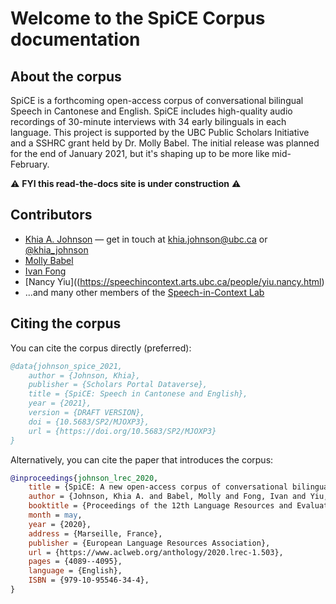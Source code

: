 # Welcome to the SpiCE Corpus documentation

## About the corpus

SpiCE is a forthcoming open-access corpus of conversational bilingual Speech in Cantonese and English. SpiCE includes high-quality audio recordings of 30-minute interviews with 34 early bilinguals in each language. This project is supported by the UBC Public Scholars Initiative and a SSHRC grant held by Dr. Molly Babel. The initial release was planned for the end of January 2021, but it's shaping up to be more like mid-February. 

⚠️ **FYI this read-the-docs site is under construction** ⚠️

## Contributors

- [Khia A. Johnson](https://www.khiajohnson.com) &mdash; get in touch at [khia.johnson@ubc.ca](mailto:khia.johnson@ubc.ca) or [@khia_johnson](https://twitter.com/khia_johnson) 
- [Molly Babel](https://speechincontext.arts.ubc.ca/people/babel.molly.html)
- [Ivan Fong](https://speechincontext.arts.ubc.ca/people/fong.ivan.html)
- [Nancy Yiu]((https://speechincontext.arts.ubc.ca/people/yiu.nancy.html)
- ...and many other members of the [Speech-in-Context Lab](https://speechincontext.arts.ubc.ca/)

## Citing the corpus

You can cite the corpus directly (preferred):

```bib
@data{johnson_spice_2021,
	author = {Johnson, Khia},
	publisher = {Scholars Portal Dataverse},
	title = {SpiCE: Speech in Cantonese and English},
	year = {2021},
	version = {DRAFT VERSION},
	doi = {10.5683/SP2/MJOXP3},
	url = {https://doi.org/10.5683/SP2/MJOXP3}
}
```

Alternatively, you can cite the paper that introduces the corpus:

```bib
@inproceedings{johnson_lrec_2020,
    title = {SpiCE: A new open-access corpus of conversational bilingual speech in Cantonese and English},
    author = {Johnson, Khia A. and Babel, Molly and Fong, Ivan and Yiu, Nancy},
    booktitle = {Proceedings of the 12th Language Resources and Evaluation Conference},
    month = may,
    year = {2020},
    address = {Marseille, France},
    publisher = {European Language Resources Association},
    url = {https://www.aclweb.org/anthology/2020.lrec-1.503},
    pages = {4089--4095},
    language = {English},
    ISBN = {979-10-95546-34-4},
}
```


